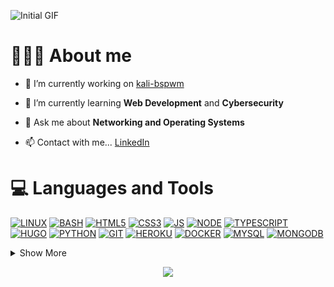 ![Initial GIF](https://github.com/RaulSanchezzt/RaulSanchezzt/blob/master/gif/Header-v2.gif?raw=true)
# 👨🏼‍💻 About me

- 🔭 I’m currently working on [kali-bspwm](https://github.com/RaulSanchezzt/kali-bspmw)

- 🌱 I’m currently learning **Web Development** and **Cybersecurity**

<!-- - 👯 I’m looking to collaborate on [NAME](LINK) -->

<!-- - 🤝 I’m looking for help with [NAME](LINK) -->

<!-- - 👨‍💻 All of my projects are available at [PORTOFOLIO LINK](PORTOFOLIO LINK) -->

<!-- - 📝 I regularly write articles on [BLOG LINK](BLOG LINK) -->

- 💬 Ask me about **Networking and Operating Systems**

<!-- - 📄 Know about my experiences [RESUME LINK](RESUME LINK) -->

<!-- - ⚡ Fun fact **FUNNY** -->

- 📫 Contact with me... [LinkedIn](https://www.linkedin.com/in/raulsanchezzt)
# 💻 Languages and Tools
[![LINUX](https://img.icons8.com/color/96/000000/linux--v1.png)](https://www.linux.org/)
[![BASH](https://img.icons8.com/plasticine/96/000000/bash.png)](https://www.gnu.org/software/bash/manual/bash.pdf)
[![HTML5](https://img.icons8.com/color/96/000000/html-5.png)](https://developer.mozilla.org/en-US/docs/Web/HTML/Global_attributes/lang)
[![CSS3](https://img.icons8.com/color/96/000000/css3.png)](https://developer.mozilla.org/en-US/docs/Web/CSS)
[![JS](https://img.icons8.com/color/96/000000/javascript.png)](https://www.javascript.com/)
[![NODE](https://api.iconify.design/logos/nodejs.svg?color=%23ff4088&width=96&height=96)](https://nodejs.org/)
[![TYPESCRIPT](https://img.icons8.com/color/96/000000/typescript.png)](https://www.typescriptlang.org/)
[![HUGO](https://api.iconify.design/simple-icons/hugo.svg?color=%23ff4088&width=96&height=96)](https://gohugo.io/)
[![PYTHON](https://img.icons8.com/color/96/000000/python.png)](https://www.python.org/)
[![GIT](https://img.icons8.com/color/96/000000/git.png)](https://git-scm.com/)
[![HEROKU](https://img.icons8.com/color/96/000000/heroku.png)](https://www.heroku.com/)
[![DOCKER](https://img.icons8.com/color/96/000000/docker.png)](https://www.docker.com/)
[![MYSQL](https://img.icons8.com/fluent/96/000000/mysql-logo.png)](https://www.mysql.com/)
[![MONGODB](https://api.iconify.design/logos/mongodb.svg?color=%23ff4088&width=96&height=96)](https://www.mongodb.com/es)


<details>
<summary>Show More</summary>
<h1> 📊 My Github Stats</h1>

<img height="160em" src="https://github-readme-streak-stats.herokuapp.com/?user=RaulSanchezzt&theme=graywhite"></img> &nbsp;
<img height="160em" src="https://github-readme-stats.vercel.app/api?username=RaulSanchezzt&count_private=true&show_icons=true&theme=graywhite"></img>

<p align="center"><img height="140em" src="https://github-readme-stats.vercel.app/api/top-langs/?username=RaulSanchezzt&layout=compact&show_icons=true&theme=graywhite"></img></p>

<p align="center"><img src="https://metrics.lecoq.io/RaulSanchezzt?template=classic&base.metadata=0&isocalendar=1&lines=1&isocalendar.duration=half-year&config.timezone=Europe%2FMadrid"></img></p>

</details>

<p align="center"><img src="https://komarev.com/ghpvc/?username=RaulSanchezzt&style=flat-square&color=lightgrey"></img></p>
